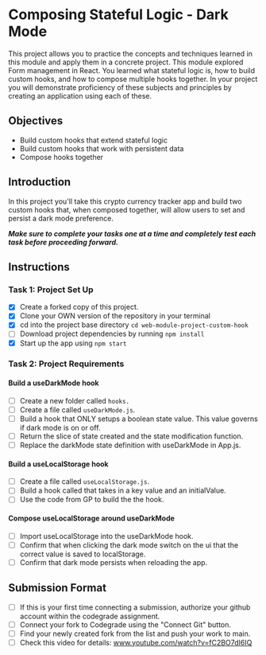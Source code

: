 # Composing Stateful Logic - Dark Mode

This project allows you to practice the concepts and techniques learned in this module and apply them in a concrete project. This module explored Form management in React. You learned what stateful logic is, how to build custom hooks, and how to compose multiple hooks together. In your project you will demonstrate proficiency of these subjects and principles by creating an application using each of these.

## Objectives

- Build custom hooks that extend stateful logic
- Build custom hooks that work with persistent data
- Compose hooks together

## Introduction

In this project you'll take this crypto currency tracker app and build two custom hooks that, when composed together, will allow users to set and persist a dark mode preference.

***Make sure to complete your tasks one at a time and completely test each task before proceeding forward.***

## Instructions

### Task 1: Project Set Up

* [x] Create a forked copy of this project.
* [x] Clone your OWN version of the repository in your terminal
* [x] cd into the project base directory `cd web-module-project-custom-hook`
* [ ] Download project dependencies by running `npm install`
* [x] Start up the app using `npm start`

### Task 2: Project Requirements

#### Build a useDarkMode hook

* [ ] Create a new folder called `hooks.`
* [ ] Create a file called `useDarkMode.js`.
* [ ] Build a hook that ONLY setups a boolean state value. This value governs if dark mode is on or off.
* [ ] Return the slice of state created and the state modification function.
* [ ] Replace the darkMode state definition with useDarkMode in App.js.

#### Build a useLocalStorage hook

* [ ] Create a file called `useLocalStorage.js`.
* [ ] Build a hook called that takes in a key value and an initialValue.
* [ ] Use the code from GP to build the the hook.

#### Compose useLocalStorage around useDarkMode

* [ ] Import useLocalStorage into the useDarkMode hook.
* [ ] Confirm that when clicking the dark mode switch on the ui that the correct value is saved to localStorage.
* [ ] Confirm that dark mode persists when reloading the app.

## Submission Format

- [ ] If this is your first time connecting a submission, authorize your github account within the codegrade assignment.
- [ ] Connect your fork to Codegrade using the "Connect Git" button.
- [ ] Find your newly created fork from the list and push your work to main.
- [ ] Check this video for details: www.youtube.com/watch?v=fC2BO7dI6IQ
